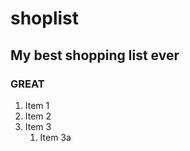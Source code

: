# shoplist
## My best shopping list ever
### GREAT

1. Item 1
1. Item 2
1. Item 3
   1. Item 3a
   
